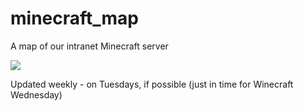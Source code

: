 # minecraft_map
A map of our intranet Minecraft server

![](http://i.imgur.com/1kkjg9J.jpg)

Updated weekly - on Tuesdays, if possible (just in time for Winecraft Wednesday)
